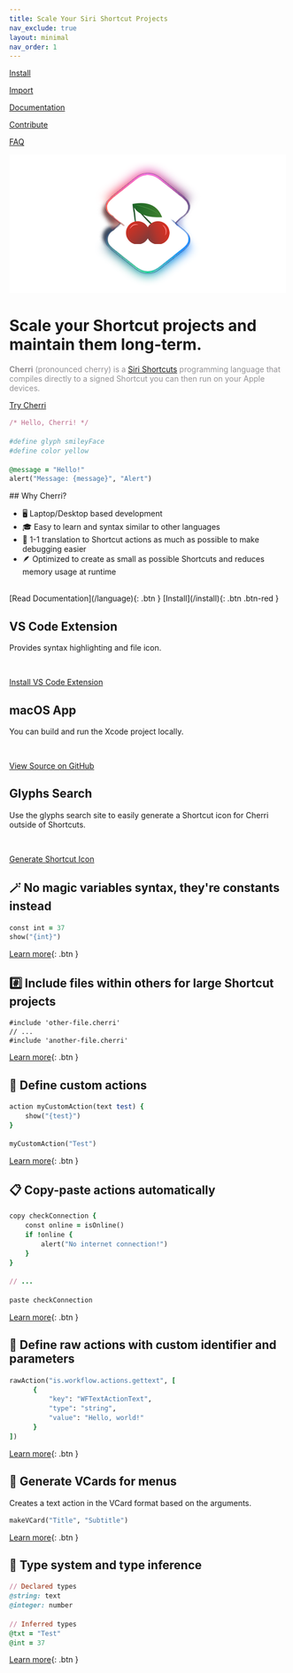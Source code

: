 ```yaml
---
title: Scale Your Siri Shortcut Projects
nav_exclude: true
layout: minimal
nav_order: 1
---
```


<div class="hero-nav" markdown="1">

[Install](/install)

[Import](/decompilation)

[Documentation](/language)

[Contribute](/compiler)

[FAQ](/faq)

</div>

<div class="hero">
    <img src="/assets/hero.png" width="500" height="250" alt="Cherri Hero Image"/>
    <h1>Scale your Shortcut projects and maintain them long-term.</h1>
    <p style="color: #959396"><strong>Cherri</strong> (pronounced cherry) is a <a href="https://apps.apple.com/us/app/shortcuts/id1462947752" ref="noreferrer noopener" target="_blank">Siri Shortcuts</a> programming language that compiles directly to a signed Shortcut you can then run on your Apple devices.</p>
    <span class="fs-6">
    <a href="https://playground.cherrilang.org" target="_blank" class="btn btn-red btn-outline hero-button">Try Cherri</a>
    </span>
</div>

```ruby
/* Hello, Cherri! */

#define glyph smileyFace
#define color yellow

@message = "Hello!"
alert("Message: {message}", "Alert")
```

<div class="box" markdown="1">
## Why Cherri?

- 🖥️ Laptop/Desktop based development
- 🎓 Easy to learn and syntax similar to other languages
- 🐞 1-1 translation to Shortcut actions as much as possible to make debugging easier
- 🪶 Optimized to create as small as possible Shortcuts and reduces memory usage at runtime

<br/>

<span class="fs-5">
[Read Documentation](/language){: .btn }
[Install](/install){: .btn .btn-red }
</span>
</div>

<div class="box" markdown="1">
    
## VS Code Extension
Provides syntax highlighting and file icon.

<br/>

<a href="https://marketplace.visualstudio.com/items?itemName=electrikmilk.cherri-vscode-extension" target="_blank" class="btn btn-red">Install VS Code Extension</a>

</div>

<div class="box" markdown="1">

## macOS App

You can build and run the Xcode project locally.

<br/>

<a href="https://github.com/electrikmilk/cherri-macos-app" target="_blank" class="btn btn-red">View Source on GitHub</a>

</div>

<div class="box" markdown="1">

## Glyphs Search

Use the glyphs search site to easily generate a Shortcut icon for Cherri outside of Shortcuts.

<br/>

<a href="https://glyphs.cherrilang.org" target="_blank" class="btn btn-red">Generate Shortcut Icon</a>

</div>

## 🪄 No magic variables syntax, they're constants instead

```ruby
const int = 37
show("{int}")
```

[Learn more](language/variables-constants-globals#constants){: .btn }

## #️⃣ Include files within others for large Shortcut projects

```
#include 'other-file.cherri'
// ...
#include 'another-file.cherri'
```

[Learn more](language/includes){: .btn }

## 🔧 Define custom actions

```ruby
action myCustomAction(text test) {
    show("{test}")
}

myCustomAction("Test")
```

[Learn more](language/custom-actions){: .btn }

## 📋 Copy-paste actions automatically

```ruby
copy checkConnection {
    const online = isOnline()
    if !online {
        alert("No internet connection!")
    }
}

// ...

paste checkConnection
```

[Learn more](language/copy-paste){: .btn }

## 🥩 Define raw actions with custom identifier and parameters

```ruby
rawAction("is.workflow.actions.gettext", [
      {
          "key": "WFTextActionText",
          "type": "string",
          "value": "Hello, world!"
      }
])
```

[Learn more](language/raw-actions){: .btn }

## 📇 Generate VCards for menus

Creates a text action in the VCard format based on the arguments.

```ruby
makeVCard("Title", "Subtitle")
```

[Learn more](language/vcards){: .btn }

## 🔢 Type system and type inference

```ruby
// Declared types
@string: text
@integer: number

// Inferred types
@txt = "Test"
@int = 37
```

[Learn more](language/types){: .btn }
